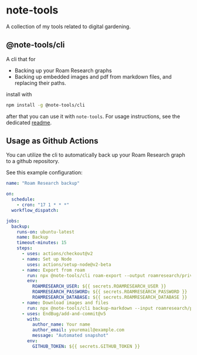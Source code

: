 # note-tools

A collection of my tools related to digital gardening.

## @note-tools/cli

A cli that for

- Backing up your Roam Research graphs
- Backing up embedded images and pdf from markdown files, and replacing their paths.

install with

```bash
npm install -g @note-tools/cli
```

after that you can use it with `note-tools`. For usage instructions, see the dedicated [readme](https://github.com/rbrcsk/note-tools/blob/roam-to-obsidian/packages/cli/README.md).

## Usage as Github Actions

You can utilize the cli to automatically back up your Roam Research graph to a github repository.

See this example configuration:

```yaml
name: "Roam Research backup"

on:
  schedule:
    - cron: "17 1 * * *"
  workflow_dispatch:

jobs:
  backup:
    runs-on: ubuntu-latest
    name: Backup
    timeout-minutes: 15
    steps:
      - uses: actions/checkout@v2
      - name: Set up Node
        uses: actions/setup-node@v2-beta
      - name: Export from roam
        run: npx @note-tools/cli roam-export --output roamresearch/private roamresearch --email $ROAMRESEARCH_USER --password $ROAMRESEARCH_PASSWORD --graph $ROAMRESEARCH_DATABASE --formats JSON --formats Markdown --extract
        env:
          ROAMRESEARCH_USER: ${{ secrets.ROAMRESEARCH_USER }}
          ROAMRESEARCH_PASSWORD: ${{ secrets.ROAMRESEARCH_PASSWORD }}
          ROAMRESEARCH_DATABASE: ${{ secrets.ROAMRESEARCH_DATABASE }}
      - name: Download images and files
        run: npx @note-tools/cli backup-markdown --input roamresearch/private/markdown --filesFolder roamresearch/private/files  --replace
      - uses: EndBug/add-and-commit@v5
        with:
          author_name: Your name
          author_email: youremail@example.com
          message: "Automated snapshot"
        env:
          GITHUB_TOKEN: ${{ secrets.GITHUB_TOKEN }}
```
